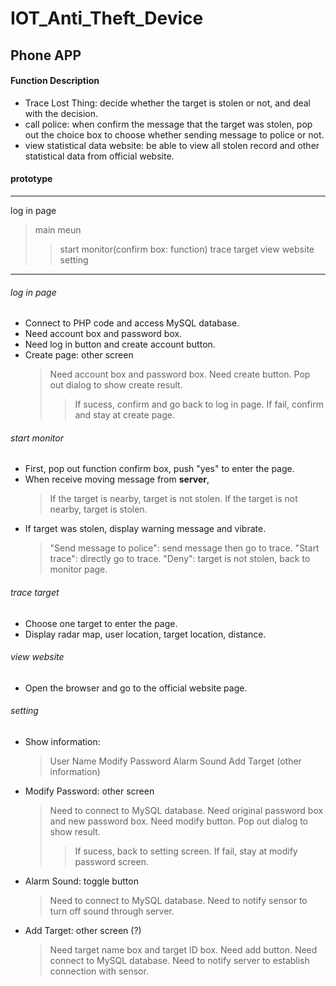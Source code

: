 # IOT_Anti_Theft_Device


## Phone APP

#### Function Description
+ Trace Lost Thing: decide whether the target is stolen or not, and deal with the decision.
+ call police: when confirm the message that the target was stolen, pop out the choice box to choose whether sending message to police or not.
+ view statistical data website: be able to view all stolen record and other statistical data from official website.

#### prototype
-----------------------------
log in page
> main meun
>> start monitor(confirm box: function)
>> trace target
>> view website
>> setting
-----------------------------

###### log in page
+ Connect to PHP code and access MySQL database.
+ Need account box and password box.
+ Need log in button and create account button.
+ Create page: other screen
	> Need account box and password box.
	> Need create button.
	> Pop out dialog to show create result.
	>> If sucess, confirm and go back to log in page.
	>> If fail, confirm and stay at create page.

###### start monitor
+ First, pop out function confirm box, push "yes" to enter the page.
+ When receive moving message from **server**,
	> If the target is nearby, target is not stolen.
	> If the target is not nearby, target is stolen.
+ If target was stolen, display warning message and vibrate.
	> "Send message to police": send message then go to trace.
	> "Start trace": directly go to trace.
	> "Deny": target is not stolen, back to monitor page.

###### trace target
+ Choose one target to enter the page.
+ Display radar map, user location, target location, distance.

###### view website
+ Open the browser and go to the official website page.

###### setting
+ Show information:
	> User Name
	> Modify Password
	> Alarm Sound
	> Add Target
	> (other information)
+ Modify Password: other screen
	> Need to connect to MySQL database.
	> Need original password box and new password box.
	> Need modify button.
	> Pop out dialog to show result.
	>> If sucess, back to setting screen.
	>> If fail, stay at modify password screen.
+ Alarm Sound: toggle button
	> Need to connect to MySQL database.
	> Need to notify sensor to turn off sound through server.
+ Add Target: other screen (?)
	> Need target name box and target ID box.
	> Need add button.
	> Need connect to MySQL database.
	> Need to notify server to establish connection with sensor.